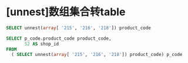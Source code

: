 # [unnest]数组集合转table

```sql
SELECT unnest(array[ '215', '216', '218']) product_code
```

```sql
SELECT p_code.product_code product_code,
       52 AS shop_id
FROM
  ( SELECT unnest(array[ '215', '216', '218']) product_code) p_code
```
